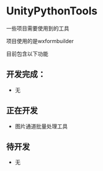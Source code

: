 # UnityPythonTools
一些项目需要使用到的工具

项目使用的是wxformbuilder

目前包含以下功能

## 开发完成：

- 无



## 正在开发

- 图片通道批量处理工具

## 待开发

- 无